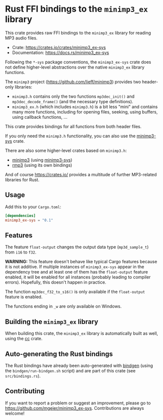 Rust FFI bindings to the `minimp3_ex` library
=============================================

This crate provides raw FFI bindings to the `minimp3_ex` library for reading
MP3 audio files.

* Crate: https://crates.io/crates/minimp3_ex-sys
* Documentation: https://docs.rs/minimp3_ex-sys

Following the `*-sys` package conventions,
the `minimp3_ex-sys` crate does not define higher-level abstractions over
the native `minimp3_ex` library functions.

The `minimp3` project (<https://github.com/lieff/minimp3>) provides
two header-only libraries:

* `minimp3.h` contains only the two functions `mp3dec_init()` and
  `mp3dec_decode_frame()` (and the necessary type definitions).
* `minimp3_ex.h` (which includes `minimp3.h`) is a bit less "mini" and contains
  many more functions, including for opening files, seeking, using buffers,
  using callback functions, ...

This crate provides bindings for all functions from both header files.

If you only need the `minimp3.h` functionality, you can also use the
[minimp3-sys] crate.

There are also some higher-level crates based on `minimp3.h`:

* [minimp3] (using [minimp3-sys])
* [rmp3] (using its own bindings)

[minimp3-sys]: https://crates.io/crates/minimp3-sys
[minimp3]: https://crates.io/crates/minimp3
[rmp3]: https://crates.io/crates/rmp3

And of course <https://crates.io/> provides a multitude of further MP3-related
libraries for Rust.


Usage
-----

Add this to your `Cargo.toml`:

```toml
[dependencies]
minimp3_ex-sys = "0.1"
```


Features
--------

The feature `float-output` changes the output data type (`mp3d_sample_t`)
from `i16` to `f32`.

**WARNING:** This feature doesn't behave like typical Cargo features
because it is not additive.
If multiple instances of `minimp3_ex-sys` appear in the dependency tree
and at least one of them has the `float-output` feature enabled,
it will be enabled for all instances (probably leading to compiler errors).
Hopefully, this doesn't happen in practice.

The function `mp3dec_f32_to_s16()` is only available if the `float-output`
feature is enabled.

The functions ending in `_w` are only available on Windows.


Building the `minimp3_ex` library
---------------------------------

When building this crate, the `minimp3_ex` library is automatically built as
well, using the [cc] crate.

[cc]: https://crates.io/crates/cc


Auto-generating the Rust bindings
---------------------------------

The Rust bindings have already been auto-generated with [bindgen]
(using the `bindgen/run-bindgen.sh` script) and are part of this crate
(see `src/bindings.rs`).

[bindgen]: https://crates.io/crates/bindgen


Contributing
------------

If you want to report a problem or suggest an improvement, please go to
<https://github.com/mgeier/minimp3_ex-sys>.
Contributions are always welcome!
